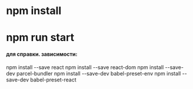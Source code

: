 # npm install
# npm run start

#### для справки. зависимости:
npm install --save react
npm install --save react-dom
npm install --save-dev parcel-bundler
npm install --save-dev babel-preset-env
npm install --save-dev babel-preset-react

